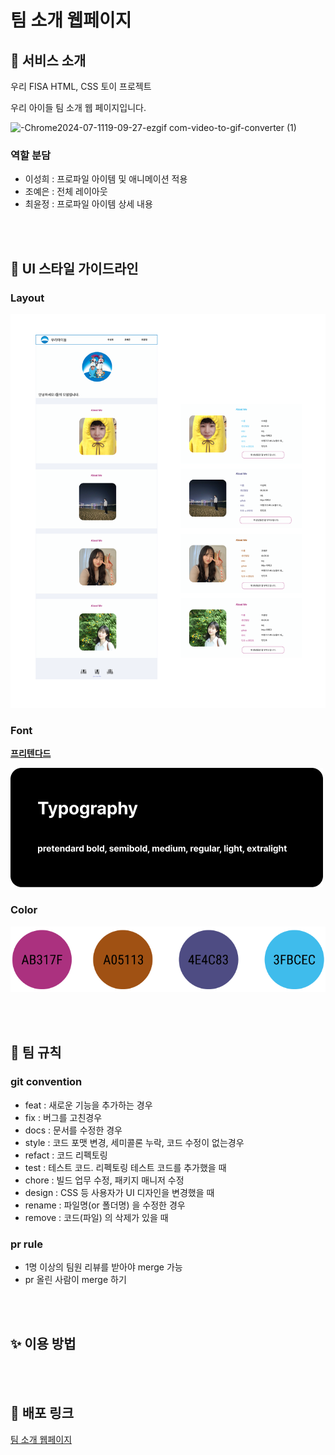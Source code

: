 # 팀 소개 웹페이지

## 🍦 서비스 소개

우리 FISA HTML, CSS 토이 프로젝트

우리 아이들 팀 소개 웹 페이지입니다.

![-Chrome2024-07-1119-09-27-ezgif com-video-to-gif-converter (1)](https://github.com/woorifisa-service-dev-3rd/frontend-1st-wooriIdle/assets/66460447/16b1aae1-a1c5-4a95-ba76-87a5276d7de6)

### 역할 분담
- 이성희 : 프로파일 아이템 및 애니메이션 적용
- 조예은 : 전체 레이아웃
- 최윤정 : 프로파일 아이템 상세 내용

<br /><br />

## 💄 UI 스타일 가이드라인

### Layout
![사진](src/wire_frame.png)


### Font
**[프리텐다드](https://noonnu.cc/font_page/694)**

![프리텐다드](src/font.png)


### Color

![색상 사진](src/color.png)

<br><br>

## 📜 팀 규칙

### git convention
- feat : 새로운 기능을 추가하는 경우
- fix : 버그를 고친경우
- docs : 문서를 수정한 경우
- style : 코드 포맷 변경, 세미콜론 누락, 코드 수정이 없는경우
- refact : 코드 리펙토링
- test : 테스트 코드. 리펙토링 테스트 코드를 추가했을 때
- chore : 빌드 업무 수정, 패키지 매니저 수정
- design : CSS 등 사용자가 UI 디자인을 변경했을 때
- rename : 파일명(or 폴더명) 을 수정한 경우
- remove : 코드(파일) 의 삭제가 있을 때

### pr rule
- 1명 이상의 팀원 리뷰를 받아야 merge 가능
- pr 올린 사람이 merge 하기

<br><br>

## ✨ 이용 방법



<br><br>

## 🔗 배포 링크

[팀 소개 웹페이지](https://woorifisa-service-dev-3rd.github.io/frontend-1st-wooriIdle/)

<br><br>

